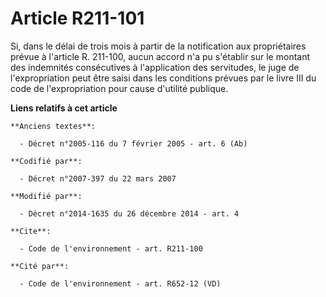 # Article R211-101

Si, dans le délai de trois mois à partir de la notification aux propriétaires prévue à l'article R. 211-100, aucun accord n'a
pu s'établir sur le montant des indemnités consécutives à l'application des servitudes, le juge de l'expropriation peut être
saisi dans les conditions prévues par le livre III du code de l'expropriation pour cause d'utilité publique.

**Liens relatifs à cet article**

	**Anciens textes**:

	  - Décret n°2005-116 du 7 février 2005 - art. 6 (Ab)

	**Codifié par**:

	  - Décret n°2007-397 du 22 mars 2007

	**Modifié par**:

	  - Décret n°2014-1635 du 26 décembre 2014 - art. 4

	**Cite**:

	  - Code de l'environnement - art. R211-100

	**Cité par**:

	  - Code de l'environnement - art. R652-12 (VD)
